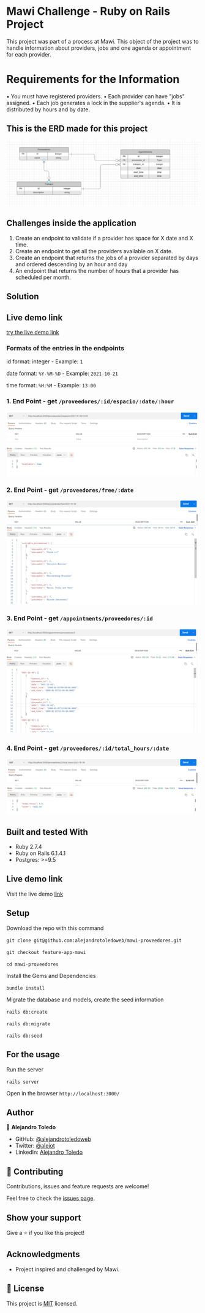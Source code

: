 # Mawi Challenge - Ruby on Rails Project 

This project was part of a process at Mawi.
This object of the project was to handle information about providers, jobs and one agenda or appointment for each provider.

# Requirements for the Information

• You must have registered providers.
• Each provider can have "jobs" assigned.
• Each job generates a lock in the supplier's agenda.
• It is distributed by hours and by date.

## This is the ERD made for this project

![](app/assets/ERD_mawi.png)


## Challenges inside the application

1. Create an endpoint to validate if a provider has space for X date and X time.
2. Create an endpoint to get all the providers available on X date.
3. Create an endpoint that returns the jobs of a provider separated by days and ordered descending by an hour and day
4. An endpoint that returns the number of hours that a provider has scheduled per month.

## Solution 

## Live demo link

[try the live demo link](https://mawi-app.herokuapp.com/)

### Formats of the entries in the endpoints


id format: integer - Example: `1`

date format: `%Y-%M-%D` - Example: `2021-10-21`

time format: `%H:%M` - Example: `13:00` 


### 1. End Point -  get `/proveedores/:id/espacio/:date/:hour`


![screenshot](app/assets/solution-1.png)


### 2. End Point -  get `/proveedores/free/:date`


![screenshot](app/assets/solution-2.png)


### 3. End Point -  get `/appointments/proveedores/:id`


![screenshot](app/assets/solution-3.png)


### 4. End Point -  get `/proveedores/:id/total_hours/:date`


![screenshot](app/assets/solution-4.png)

## Built and tested With

- Ruby 2.7.4
- Ruby on Rails 6.1.4.1
- Postgres: >=9.5

## Live demo link

Visit the live demo [link]()

## Setup

Download the repo with this command

`git clone git@github.com:alejandrotoledoweb/mawi-proveedores.git`

`git checkout feature-app-mawi`

`cd mawi-proveedores`


Install the Gems and Dependencies

`bundle install`

Migrate the database and models, create the seed information

`rails db:create`

`rails db:migrate`

`rails db:seed`

## For the usage

Run the server

`rails server`

Open in the browser `http://localhost:3000/`


## Author

👤 **Alejandro Toledo**

- GitHub: [@alejandrotoledoweb](https://github.com/alejandrotoledoweb)
- Twitter: [@alejot](https://twitter.com/alejot) 
- LinkedIn: [Alejandro Toledo](https://www.linkedin.com/in/alejandro-toledo-3b444b109/) 

## 🤝 Contributing

Contributions, issues and feature requests are welcome!

Feel free to check the [issues page](https://github.com/alejandrotoledoweb/mawi-proveedores/issues).

## Show your support

Give a ⭐️ if you like this project!

## Acknowledgments


- Project inspired and challenged by Mawi.

## 📝 License

This project is [MIT](https://opensource.org/licenses/MIT) licensed.
